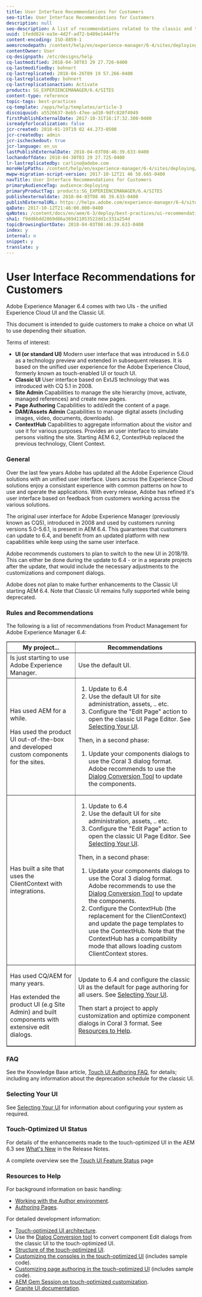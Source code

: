 ```yaml
---
title: User Interface Recommendations for Customers
seo-title: User Interface Recommendations for Customers
description: null
seo-description: A list of recommendations related to the classic and touch-optimized user interfaces. 
uuid: 1fedd824-ea3e-4d2f-ad72-b489e1444ffe
content-encoding: ISO-8859-1
aemsrcnodepath: /content/help/en/experience-manager/6-4/sites/deploying/using/ui-recommendations
contentOwner: User
cq-designpath: /etc/designs/help
cq-lastmodified: 2018-04-30T03 29 27.726-0400
cq-lastmodifiedby: bohnert
cq-lastreplicated: 2018-04-26T09 19 57.266-0400
cq-lastreplicatedby: bohnert
cq-lastreplicationaction: Activate
products: SG_EXPERIENCEMANAGER/6.4/SITES
content-type: reference
topic-tags: best-practices
cq-template: /apps/help/templates/article-3
discoiquuid: a5526637-8eb5-47ee-ad10-9dfc828f4949
firstPublishExternalDate: 2017-10-31T16:17:32.300-0400
isreadyforlocalization: false
jcr-created: 2018-01-19T19 02 44.273-0500
jcr-createdby: admin
jcr-ischeckedout: true
jcr-language: en_us
lastPublishExternalDate: 2018-04-03T08:46:39.633-0400
lochandoffdate: 2018-04-30T03 29 27.725-0400
lr-lastreplicatedby: carlino@adobe.com
moreHelpPaths: /content/help/en/experience-manager/6-4/sites/deploying/morehelp/best-practices;/content/help/en/experience-manager/6-4/sites/deploying/morehelp/best-practices
mwpw-migration-script-version: 2017-10-12T21 46 58.665-0400
navTitle: User Interface Recommendations for Customers
primaryAudienceTag: audience:deploying
primaryProductTag: products:SG_EXPERIENCEMANAGER/6.4/SITES
publishexternaldate: 2018-04-03T08 46 39.633-0400
publishExternalURL: https://helpx.adobe.com/experience-manager/6-4/sites/deploying/using/ui-recommendations.html
qaDate: 2017-10-12T21:46:00.000-0400
qaNotes: /content/docs/en/aem/6-3/deploy/best-practices/ui-recommendations
sha1: f9dd6bdd2869d86a369d11053522dd1c331a254d
topicBrowsingSortDate: 2018-04-03T08:46:39.633-0400
index: y
internal: n
snippet: y
translate: y
---
```


# User Interface Recommendations for Customers

Adobe Experience Manager 6.4 comes with two UIs - the unified Experience Cloud UI and the Classic UI.

This document is intended to guide customers to make a choice on what UI to use depending their situation.

Terms of interest:

* **UI (or standard UI)** Modern user interface that was introduced in 5.6.0 as a technology preview and extended in subsequent releases. It is based on the unified user experience for the Adobe Experience Cloud, formerly known as touch-enabled UI or touch UI.
* **Classic UI** User interface based on ExtJS technology that was introduced with CQ 5.1 in 2008.
* **Site Admin** Capabilities to manage the site hierarchy (move, activate, managed references) and create new pages.
* **Page Authoring** Capabilities to add/edit the content of a page.
* **DAM/Assets Admin** Capabilities to manage digital assets (including images, video, documents, downloads).
* **ContextHub** Capabilities to aggregate information about the visitor and use it for various purposes. Provides an user interface to simulate persons visiting the site. Starting AEM 6.2, ContextHub replaced the previous technology, Client Context.

### General

Over the last few years Adobe has updated all the Adobe Experience Cloud solutions with an unified user interface. Users across the Experience Cloud solutions enjoy a consistant experience with common patterns on how to use and operate the applications. With every release, Adobe has refined it's user interface based on feedback from customers working across the various solutions.

The original user interface for Adobe Experience Manager (previously known as CQ5), introduced in 2008 and used by customers running versions 5.0-5.6.1, is present in AEM 6.4. This guarantees that customers can update to 6.4, and benefit from an updated platform with new capabilities while keep using the same user interface.

Adobe recommends customers to plan to switch to the new UI in 2018/19. This can either be done during the update to 6.4 - or in a separate projects after the update, that would include the necessary adjustments to the customizations and component dialogs.

Adobe does not plan to make further enhancements to the Classic UI starting AEM 6.4. Note that Classic UI remains fully supported while being deprecated.

### Rules and Recommendations

The following is a list of recommendations from Product Management for Adobe Experience Manager 6.4:

<table border="1" cellpadding="1" cellspacing="0" width="100%"> 
 <tbody> 
  <tr> 
   <th>My project...</th> 
   <th>Recommendations</th> 
  </tr> 
  <tr> 
   <td>Is just starting to use Adobe Experience Manager.</td> 
   <td>Use the default UI.</td> 
  </tr> 
  <tr> 
   <td><p>Has used AEM for a while.</p> <p>Has used the product UI out-of-the-box and developed custom components for the sites.<br /> </p> </td> 
   <td> 
    <ol> 
     <li>Update to 6.4</li> 
     <li>Use the default UI for site administration, assets, .. etc.<br /> </li> 
     <li>Configure the "Edit Page" action to open the classic UI Page Editor. See <a href="#SelectingYourUI">Selecting Your UI</a>.</li> 
    </ol> <p>Then, in a second phase:</p> 
    <ol> 
     <li>Update your components dialogs to use the Coral 3 dialog format. Adobe recommends to use the <a href="/content/help/en/experience-manager/6-4/sites/developing/using/dialog-conversion">Dialog Conversion Tool</a> to update the components.</li> 
    </ol> </td> 
  </tr> 
  <tr> 
   <td>Has built a site that uses the ClientContext with integrations.<br /> </td> 
   <td> 
    <ol> 
     <li>Update to 6.4</li> 
     <li>Use the default UI for site administration, assets, .. etc.</li> 
     <li>Configure the "Edit Page" action to open the classic UI Page Editor. See <a href="#SelectingYourUI">Selecting Your UI</a>.</li> 
    </ol> <p>Then, in a second phase:</p> 
    <ol> 
     <li>Update your components dialogs to use the Coral 3 dialog format. Adobe recommends to use the <a href="/content/help/en/experience-manager/6-4/sites/developing/using/dialog-conversion">Dialog Conversion Tool</a> to update the components.</li> 
     <li>Configure the ContextHub (the replacement for the ClientContext) and update the page templates to use the ContextHub. Note that the ContextHub has a compatibility mode that allows loading custom ClientContext stores.</li> 
    </ol> </td> 
  </tr> 
  <tr> 
   <td><p>Has used CQ/AEM for many years.</p> <p>Has extended the product UI (e.g Site Admin) and built components with extensive edit dialogs.</p> </td> 
   <td><p>Update to 6.4 and configure the classic UI as the default for page authoring for all users. See <a href="#SelectingYourUI">Selecting Your UI</a>.</p> <p>Then start a project to apply customization and optimize component dialogs in Coral 3 format. See <a href="#ResourcestoHelp">Resources to Help</a>.<br /> </p> </td> 
  </tr> 
 </tbody> 
</table>

### FAQ

See the Knowledge Base article, [Touch UI Authoring FAQ](/content/help/en/experience-manager/kb/index/touchui_faq), for details; including any information about the deprecation schedule for the classic UI.

### Selecting Your UI

See [Selecting Your UI](/content/help/en/experience-manager/6-4/sites/authoring/using/select-ui) for information about configuring your system as required.

### Touch-Optimized UI Status

For details of the enhancements made to the touch-optimized UI in the AEM 6.3 see [What's New](/content/help/en/experience-manager/6-4/release-notes#Whatsnew) in the Release Notes.

A complete overview see the [Touch UI Feature Status](/content/help/en/experience-manager/6-4/release-notes/touch-ui-features-status) page

### Resources to Help

For background information on basic handling:

* [Working with the Author environment](/content/help/en/experience-manager/6-4/sites/authoring/using/author-environment).
* [Authoring Pages](/content/help/en/experience-manager/6-4/sites/authoring/using/page-authoring).

For detailed development information:

* [Touch-optimized UI architecture](/content/help/en/experience-manager/6-4/sites/developing/using/touch-ui-concepts).
* Use the [Dialog Conversion tool](/content/help/en/experience-manager/6-4/sites/developing/using/dialog-conversion) to convert component Edit dialogs from the classic UI to the touch-optimized UI.
* [Structure of the touch-optimized UI](/content/help/en/experience-manager/6-4/sites/developing/using/touch-ui-structure).
* [Customizing the consoles in the touch-optimized UI](/content/help/en/experience-manager/6-4/sites/developing/using/customizing-consoles-touch) (includes sample code).
* [Customizing page authoring in the touch-optimized UI](/content/help/en/experience-manager/6-4/sites/developing/using/customizing-page-authoring-touch) (includes sample code).
* [AEM Gem Session on touch-optimized customization](http://docs.adobe.com/content/ddc/en/gems/user-interface-customization-for-aem-6.html).
* [Granite UI documentation](/content/help/en/experience-manager/6-4/sites/developing/using/reference-materials/granite-ui/api/index).

